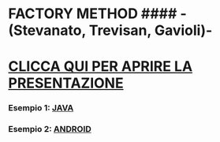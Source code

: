 # FACTORY METHOD #### -(Stevanato, Trevisan, Gavioli)-
# [CLICCA QUI PER APRIRE LA PRESENTAZIONE](https://drive.google.com/open?id=1JaewHD76Y_WVvGLclwv5m0tu1hSfEUcqvUkwYKBhW7U)
### Esempio 1: [JAVA](https://github.com/giova239/java/tree/master/factoryExample)
### Esempio 2: [ANDROID](https://github.com/giova239/android/tree/master/ZombieLabyrinth)
